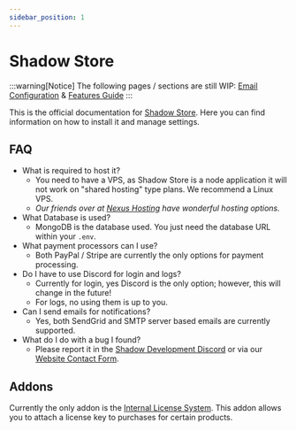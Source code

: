 ```yaml
---
sidebar_position: 1
---
```


# Shadow Store

:::warning[Notice]
The following pages / sections are still WIP: [Email Configuration](/shadowStore/integrations/email) & [Features Guide](/shadowStore/features)
:::

This is the official documentation for [Shadow Store](https://shadowdevs.com/store/shadowstore). Here you can find information on how to install it and manage settings.

## FAQ

- What is required to host it?
  - You need to have a VPS, as Shadow Store is a node application it will not work on "shared hosting" type plans. We recommend a Linux VPS.
  - _Our friends over at [Nexus Hosting](https://nexushosting.io/cloud) have wonderful hosting options._
- What Database is used?
  - MongoDB is the database used. You just need the database URL within your `.env`.
- What payment processors can I use?
  - Both PayPal / Stripe are currently the only options for payment processing.
- Do I have to use Discord for login and logs?
  - Currently for login, yes Discord is the only option; however, this will change in the future!
  - For logs, no using them is up to you.
- Can I send emails for notifications?
  - Yes, both SendGrid and SMTP server based emails are currently supported.
- What do I do with a bug I found?
  - Please report it in the [Shadow Development Discord](https://shadowdevs.com/discord) or via our [Website Contact Form](https://shadowdevs.com/form/contactus).

## Addons

Currently the only addon is the [Internal License System](https://shadowdevs.com/store/shadowstore-licensesystem). This addon allows you to attach a license key to purchases for certain products.
